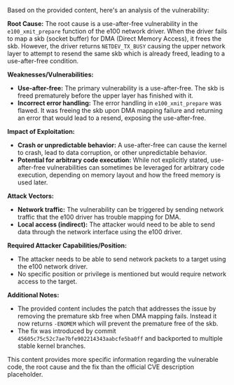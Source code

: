 Based on the provided content, here's an analysis of the vulnerability:

**Root Cause:**
The root cause is a use-after-free vulnerability in the `e100_xmit_prepare` function of the e100 network driver. When the driver fails to map a skb (socket buffer) for DMA (Direct Memory Access), it frees the skb. However, the driver returns `NETDEV_TX_BUSY` causing the upper network layer to attempt to resend the same skb which is already freed, leading to a use-after-free condition.

**Weaknesses/Vulnerabilities:**
- **Use-after-free:** The primary vulnerability is a use-after-free. The skb is freed prematurely before the upper layer has finished with it.
- **Incorrect error handling:** The error handling in `e100_xmit_prepare` was flawed.  It was freeing the skb upon DMA mapping failure and returning an error that would lead to a resend, exposing the use-after-free.

**Impact of Exploitation:**
- **Crash or unpredictable behavior:**  A use-after-free can cause the kernel to crash, lead to data corruption, or other unpredictable behavior.
- **Potential for arbitrary code execution:** While not explicitly stated, use-after-free vulnerabilities can sometimes be leveraged for arbitrary code execution, depending on memory layout and how the freed memory is used later.

**Attack Vectors:**
- **Network traffic:** The vulnerability can be triggered by sending network traffic that the e100 driver has trouble mapping for DMA.
- **Local access (indirect):** The attacker would need to be able to send data through the network interface using the e100 driver.

**Required Attacker Capabilities/Position:**
- The attacker needs to be able to send network packets to a target using the e100 network driver.
- No specific position or privilege is mentioned but would require network access to the target.

**Additional Notes:**
- The provided content includes the patch that addresses the issue by removing the premature skb free when DMA mapping fails. Instead it now returns `-ENOMEM` which will prevent the premature free of the skb.
- The fix was introduced by commit `45605c75c52c7ae7bfe902214343aabcfe5ba0ff` and backported to multiple stable kernel branches.

This content provides more specific information regarding the vulnerable code, the root cause and the fix than the official CVE description placeholder.